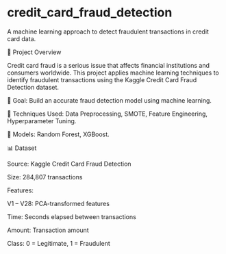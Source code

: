 ﻿# credit_card_fraud_detection

A machine learning approach to detect fraudulent transactions in credit card data.

📂 Project Overview

Credit card fraud is a serious issue that affects financial institutions and consumers worldwide. This project applies machine learning techniques to identify fraudulent transactions using the Kaggle Credit Card Fraud Detection dataset.

🔹 Goal: Build an accurate fraud detection model using machine learning.

🔹 Techniques Used: Data Preprocessing, SMOTE, Feature Engineering, Hyperparameter Tuning.

🔹 Models: Random Forest, XGBoost.

📊 Dataset

Source: Kaggle Credit Card Fraud Detection

Size: 284,807 transactions

Features:

V1 – V28: PCA-transformed features

Time: Seconds elapsed between transactions

Amount: Transaction amount

Class: 0 = Legitimate, 1 = Fraudulent
